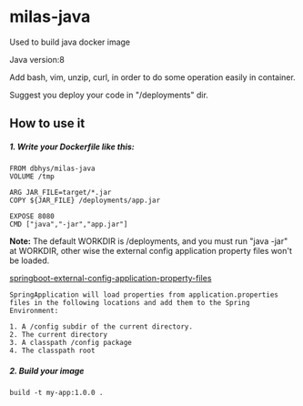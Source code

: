 # milas-java
Used to build java docker image

Java version:8

Add bash, vim, unzip, curl, in order to do some operation easily in container.

Suggest you deploy your code in "/deployments" dir.

## How to use it
##### 1. Write your Dockerfile like this:

```
FROM dbhys/milas-java
VOLUME /tmp

ARG JAR_FILE=target/*.jar
COPY ${JAR_FILE} /deployments/app.jar

EXPOSE 8080
CMD ["java","-jar","app.jar"]

```
**Note:** The default WORKDIR is /deployments, and you must run "java -jar" at WORKDIR, other wise
the external config application property files won't be loaded.

[springboot-external-config-application-property-files](https://docs.spring.io/spring-boot/docs/current/reference/html/boot-features-external-config.html#boot-features-external-config-application-property-files)
```
SpringApplication will load properties from application.properties files in the following locations and add them to the Spring Environment:

1. A /config subdir of the current directory.
2. The current directory
3. A classpath /config package
4. The classpath root
```
##### 2. Build your image
```
build -t my-app:1.0.0 .
```